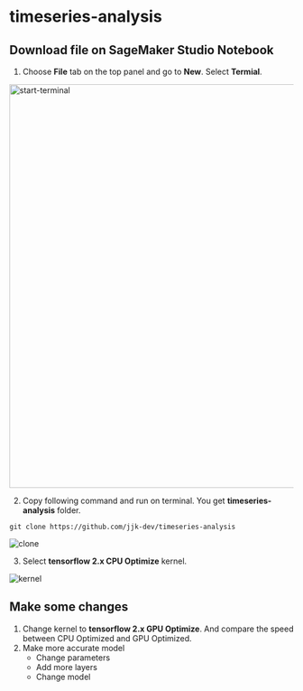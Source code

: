 # timeseries-analysis

## Download file on SageMaker Studio Notebook
1. Choose **File** tab on the top panel and go to **New**. Select **Termial**.

<img width="715" alt="start-terminal" src="https://user-images.githubusercontent.com/22031262/119379608-a91c9280-bcfa-11eb-81d8-4d25ebe84fef.png">

2. Copy following command and run on terminal. You get **timeseries-analysis** folder.

```
git clone https://github.com/jjk-dev/timeseries-analysis
```
![clone](https://user-images.githubusercontent.com/22031262/119379808-e54ff300-bcfa-11eb-9210-e5e8db00e4fb.png)

3. Select **tensorflow 2.x CPU Optimize** kernel.

![kernel](https://user-images.githubusercontent.com/22031262/119380138-48da2080-bcfb-11eb-998d-f1786fa2d2c5.png)

## Make some changes
1. Change kernel to **tensorflow 2.x GPU Optimize**. And compare the speed between CPU Optimized and GPU Optimized.
2. Make more accurate model
   - Change parameters
   - Add more layers
   - Change model
